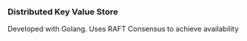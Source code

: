 ### Distributed Key Value Store

Developed with Golang. Uses RAFT Consensus to achieve availability 